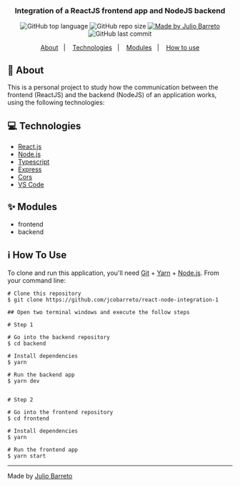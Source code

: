 <h3 align="center">
  Integration of a ReactJS frontend app and NodeJS backend
</h3>

<p align="center">
  <img alt="GitHub top language" src="https://img.shields.io/github/languages/top/jcobarreto/react-node-integration-1?style=flat">
  <img alt="GitHub repo size" src="https://img.shields.io/github/repo-size/jcobarreto/react-node-integration-1">
  <a href="https://rocketseat.com.br">
    <img alt="Made by Julio Barreto" src="https://img.shields.io/badge/made%20by-Julio%20Barreto-orange">
  </a>  
  <img alt="GitHub last commit" src="https://img.shields.io/github/last-commit/jcobarreto/react-node-integration-1">
</p>

<p align="center">
  <a href="#memo-about">About</a>&nbsp;&nbsp;&nbsp;|&nbsp;&nbsp;&nbsp;
  <a href="#computer-technologies">Technologies</a>&nbsp;&nbsp;&nbsp;|&nbsp;&nbsp;&nbsp;
  <a href="#-modules">Modules</a>&nbsp;&nbsp;&nbsp;|&nbsp;&nbsp;&nbsp;
  <a href="#information_source-how-to-use">How to use</a>
</p>


## :memo:  About

This is a personal project to study how the communication between the frontend (ReactJS) and the backend (NodeJS) of an application works, using the following technologies:


## :computer:  Technologies

  <ul>
    <li><a href="https://reactjs.org/" rel="nofollow">React.js</a></li>
    <li><a href="https://nodejs.org/en/" rel="nofollow">Node.js</a></li>
    <li><a href="https://www.typescriptlang.org/" rel="nofollow">Typescript</a></li>
    <li><a href="https://expressjs.com/" rel="nofollow">Express</a></li>
    <li><a href="https://expressjs.com/en/resources/middleware/cors.html" rel="nofollow">Cors</a></li>    
    <li><a href="https://code.visualstudio.com/" rel="nofollow">VS Code</a></li>
  </ul>


## ✨  Modules

- frontend
- backend


## :information_source:  How To Use

To clone and run this application, you'll need <a href="https://git-scm.com" rel="nofollow">Git</a> + <a href="https://legacy.yarnpkg.com" rel="nofollow">Yarn</a> + <a href="https://nodejs.org/" rel="nofollow">Node.js</a>. From your command line:

```
# Clone this repository
$ git clone https://github.com/jcobarreto/react-node-integration-1

## Open two terminal windows and execute the follow steps

# Step 1

# Go into the backend repository
$ cd backend

# Install dependencies
$ yarn

# Run the backend app
$ yarn dev


# Step 2

# Go into the frontend repository
$ cd frontend

# Install dependencies
$ yarn

# Run the frontend app
$ yarn start

```

---

Made by <a href="https://www.linkedin.com/in/jcobarreto">Julio Barreto</a>